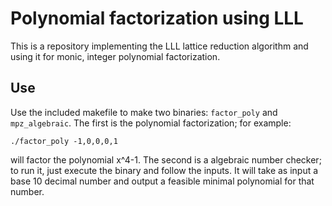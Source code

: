 # Polynomial factorization using LLL

This is a repository implementing the LLL lattice reduction algorithm and using it for monic, integer polynomial factorization. 

## Use

Use the included makefile to make two binaries: ```factor_poly``` and ```mpz_algebraic```. The first is the polynomial factorization; for example:
```
./factor_poly -1,0,0,0,1
```
will factor the polynomial x^4-1. The second is a algebraic number checker; to run it, just execute the binary and follow the inputs. It will take as input a base 10 decimal number and output a feasible minimal polynomial for that number. 
